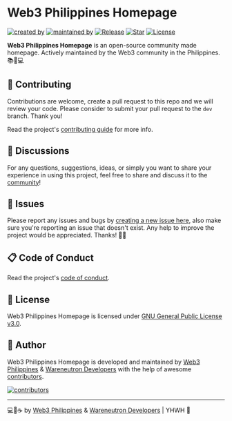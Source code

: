 # Web3 Philippines Homepage

[![created by](https://img.shields.io/badge/created%20by-Web3%20Philippines-purple.svg?longCache=true&style=flat-square)](https://web3philippines.org) [![maintained by](https://img.shields.io/badge/maintained%20by-Wareneutron%20Developers-blue.svg?longCache=true&style=flat-square)](https://wareneutron.com) [![Release](https://img.shields.io/github/release/web3phl/homepage.svg?style=flat-square)](https://github.com/web3phl/homepage/releases) [![Star](https://img.shields.io/github/stars/web3phl/homepage.svg?style=flat-square)](https://github.com/web3phl/homepage/stargazers) [![License](https://img.shields.io/github/license/web3phl/homepage.svg?style=flat-square)](https://github.com/web3phl/homepage/blob/main/LICENSE)

**Web3 Philippines Homepage** is an open-source community made homepage. Actively maintained by the Web3 community in the Philippines. 📚💜💻

## 🎯 Contributing

Contributions are welcome, create a pull request to this repo and we will review your code. Please consider to submit your pull request to the `dev` branch. Thank you!

Read the project's [contributing guide](./CONTRIBUTING.md) for more info.

## 💬 Discussions

For any questions, suggestions, ideas, or simply you want to share your experience in using this project, feel free to share and discuss it to the [community](https://github.com/web3phl/homepage/discussions)!

## 🐛 Issues

Please report any issues and bugs by [creating a new issue here](https://github.com/web3phl/homepage/issues/new/choose), also make sure you're reporting an issue that doesn't exist. Any help to improve the project would be appreciated. Thanks! 🙏✨

## 📋 Code of Conduct

Read the project's [code of conduct](./CODE_OF_CONDUCT.md).

## 📃 License

Web3 Philippines Homepage is licensed under [GNU General Public License v3.0](https://opensource.org/licenses/GPL-3.0).

## 📝 Author

Web3 Philippines Homepage is developed and maintained by [Web3 Philippines](https://web3philippines.org) & [Wareneutron Developers](https://wareneutron.com) with the help of awesome [contributors](https://github.com/web3phl/homepage/graphs/contributors).

[![contributors](https://contrib.rocks/image?repo=web3phl/homepage)](https://github.com/web3phl/homepage/graphs/contributors)

---

💻💖☕ by [Web3 Philippines](https://web3philippines.org) & [Wareneutron Developers](https://wareneutron.com) | YHWH 🙏